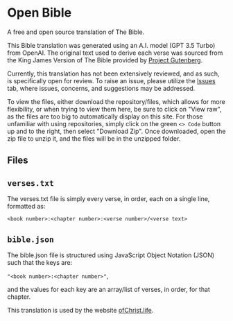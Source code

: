 # Open Bible
A free and open source translation of The Bible.

This Bible translation was generated using an A.I. model (GPT 3.5 Turbo) from OpenAI. The original text used to derive each verse was sourced from the King James Version of The Bible provided by [Project Gutenberg](https://www.gutenberg.org/ebooks/10).

Currently, this translation has not been extensively reviewed, and as such, is specifically open for review. To raise an issue, please utilize the [Issues](https://github.com/ofchrist/OpenBible/issues) tab, where issues, concerns, and suggestions may be addressed.

To view the files, either download the repository/files, which allows for more flexibility, or when trying to view them here, be sure to click on "View raw", as the files are too big to automatically display on this site. For those unfamiliar with using repositories, simply click on the green `<> Code` button up and to the right, then select "Download Zip". Once downloaded, open the zip file to unzip it, and the files will be in the unzipped folder.

## Files
## `verses.txt`
The verses.txt file is simply every verse, in order, each on a single line, formatted as:

`<book number>:<chapter number>:<verse number>/<verse text>`

## `bible.json`
The bible.json file is structured using JavaScript Object Notation (JSON) such that the keys are:

`"<book number>:<chapter number>"`, 

and the values for each key are an array/list of verses, in order, for that chapter.

This translation is used by the website [ofChrist.life](https://ofchrist.life).
